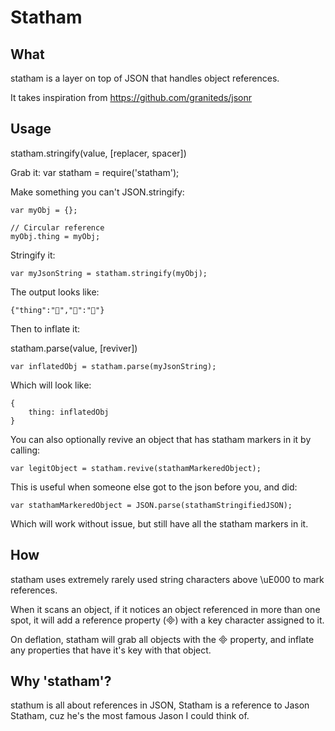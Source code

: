 Statham
=======

## What

statham is a layer on top of JSON that handles object references.

It takes inspiration from https://github.com/graniteds/jsonr

## Usage

statham.stringify(value, [replacer, spacer])

Grab it:
    var statham = require('statham');

Make something you can't JSON.stringify:

    var myObj = {};

    // Circular reference
    myObj.thing = myObj;

Stringify it:

    var myJsonString = statham.stringify(myObj);

The output looks like:

    {"thing":"","":""}

Then to inflate it:

statham.parse(value, [reviver])

    var inflatedObj = statham.parse(myJsonString);

Which will look like:

    {
        thing: inflatedObj
    }

You can also optionally revive an object that has statham markers in it by calling:

    var legitObject = statham.revive(stathamMarkeredObject);

This is useful when someone else got to the json before you, and did:

    var stathamMarkeredObject = JSON.parse(stathamStringifiedJSON);

Which will work without issue, but still have all the statham markers in it.

## How

statham uses extremely rarely used string characters above \uE000 to mark references.

When it scans an object, if it notices an object referenced in more than one spot,
it will add a reference property () with a key character assigned to it.

On deflation, statham will grab all objects with the  property, and inflate any properties that have it's key with that object.

## Why 'statham'?

stathum is all about references in JSON, Statham is a reference to Jason Statham, cuz he's the most famous Jason I could think of.
